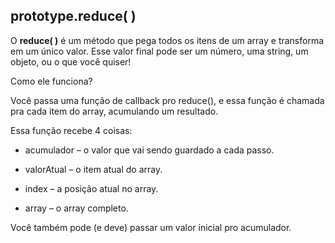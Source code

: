 ## prototype.reduce( )

O **reduce( )** é um método que pega todos os itens de um array e transforma em um único valor.
Esse valor final pode ser um número, uma string, um objeto, ou o que você quiser!

Como ele funciona?

Você passa uma função de callback pro reduce(), e essa função é chamada pra cada item do array, acumulando um resultado.

Essa função recebe 4 coisas:

- acumulador – o valor que vai sendo guardado a cada passo.

- valorAtual – o item atual do array.

- index – a posição atual no array.

- array – o array completo.

Você também pode (e deve) passar um valor inicial pro acumulador.